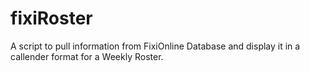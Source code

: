 # fixiRoster
A script to pull information from FixiOnline Database and display it in a callender format for a Weekly Roster.

